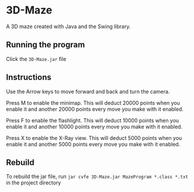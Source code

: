 # 3D-Maze
A 3D maze created with Java and the Swing library.

## Running the program
Click the `3D-Maze.jar` file

## Instructions
Use the Arrow keys to move forward and back and turn the camera.

Press M to enable the minimap. This will deduct 20000 points when you enable it and another 20000 points every move you make with it enabled.

Press F to enable the flashlight. This will deduct 10000 points when you enable it and another 10000 points every move you make with it enabled.

Press X to enable the X-Ray view. This will deduct 5000 points when you enable it and another 5000 points every move you make with it enabled.

## Rebuild
To rebuild the jar file, run `jar cvfe 3D-Maze.jar MazeProgram *.class *.txt` in the project directory
